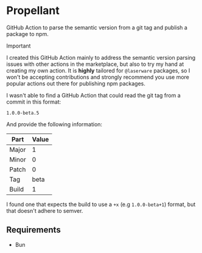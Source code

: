 # Propellant

GitHub Action to parse the semantic version from a git tag and publish a package to npm.

> [!IMPORTANT]
> I created this GitHub Action mainly to address the semantic version parsing issues with other actions
> in the marketplace, but also to try my hand at creating my own action. It is **highly** tailored
> for `@laserware` packages, so I won't be accepting contributions and strongly recommend you
> use more popular actions out there for publishing npm packages.

I wasn't able to find a GitHub Action that could read the git tag from a commit in this format:

`1.0.0-beta.5`

And provide the following information:

| Part  | Value |
|-------|-------|
| Major | 1     |
| Minor | 0     |
| Patch | 0     |
| Tag   | beta  |
| Build | 1     |

I found one that expects the build to use a `+x` (e.g `1.0.0-beta+1`) format, but that doesn't adhere to semver.

## Requirements

- Bun
